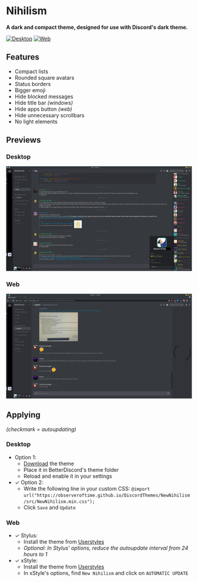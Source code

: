 # Nihilism

**A dark and compact theme, designed for use with Discord's dark theme.**

[![Desktop](https://img.shields.io/badge/Desktop-v1.0.5-yellowgreen.svg)](src/NewNihilism.css)
[![Web](https://img.shields.io/badge/Web-v1.0.5-brightgreen.svg)](userstyles/NewNihilism.web.css)

## Features

- Compact lists
- Rounded square avatars
- Status borders
- Bigger emoji
- Hide blocked messages
- Hide title bar _(windows)_
- Hide apps button _(web)_
- Hide unnecessary scrollbars
- No light elements

## Previews

### Desktop
![Desktop](img/preview.png)

### Web
![Web](userstyles/preview.png)

## Applying

_(checkmark = autoupdating)_

### Desktop
- Option 1:
  - [Download](https://betterdiscord.net/ghdl?id=1345) the theme
  - Place it in BetterDiscord's theme folder
  - Reload and enable it in your settings
- ✓ Option 2:
  - Write the following line in your custom CSS: `@import url("https://observeroftime.github.io/DiscordThemes/NewNihilism/src/NewNihilism.min.css");`
  - Click `Save` and `Update`

### Web

- ✓ Stylus:
  - Install the theme from [Userstyles](https://userstyles.org/styles/147291/)
  - _Optional: In Stylus' options, reduce the autoupdate interval from 24 hours to 1_
- ✓ xStyle:
  - Install the theme from [Userstyles](https://userstyles.org/styles/147291/)
  - In xStyle's options, find `New Nihilism` and click on `AUTOMATIC UPDATE`

